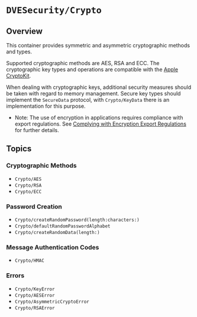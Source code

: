 # ``DVESecurity/Crypto``

## Overview

This container provides symmetric and asymmetric cryptographic methods and types.

Supported cryptographic methods are AES, RSA and ECC.
The cryptographic key types and operations are compatible with the [Apple CryptoKit](https://developer.apple.com/documentation/cryptokit).

When dealing with cryptographic keys, additional security measures should be taken with regard to memory management.
Secure key types should implement the ``SecureData`` protocol, with ``Crypto/KeyData`` there is an implementation for this purpose.

- Note: The use of encryption in applications requires compliance with export regulations. See [Complying with Encryption Export Regulations](https://developer.apple.com/documentation/security/complying_with_encryption_export_regulations) for further details.

## Topics

### Cryptographic Methods
- ``Crypto/AES``
- ``Crypto/RSA``
- ``Crypto/ECC``

### Password Creation
- ``Crypto/createRandomPassword(length:characters:)``
- ``Crypto/defaultRandomPasswordAlphabet``
- ``Crypto/createRandomData(length:)``

### Message Authentication Codes
- ``Crypto/HMAC``

### Errors
- ``Crypto/KeyError``
- ``Crypto/AESError``
- ``Crypto/AsymmetricCryptoError``
- ``Crypto/RSAError``
